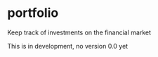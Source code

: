 # portfolio
Keep track of investments on the financial market

This is in development, no version 0.0 yet
